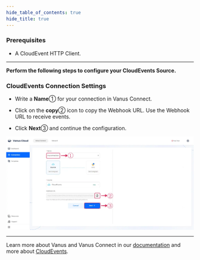 ```yaml
--- 
hide_table_of_contents: true
hide_title: true
---
```


### Prerequisites

- A CloudEvent HTTP Client.

---

**Perform the following steps to configure your CloudEvents Source.**

### CloudEvents Connection Settings

- Write a **Name**① for your connection in Vanus Connect. 

- Click on the **copy**② icon to copy the Webhook URL. Use the Webhook URL to receive events. 

- Click **Next**③ and continue the configuration.

![](images/cloudevents_1.webp)

---

Learn more about Vanus and Vanus Connect in our [documentation](https://docs.vanus.ai) and more about [CloudEvents](https://cloudevents.io).
